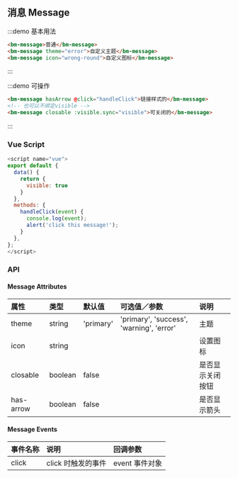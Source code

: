 ## 消息 Message

:::demo 基本用法

```html
<bm-message>普通</bm-message>
<bm-message theme="error">自定义主题</bm-message>
<bm-message icon="wrong-round">自定义图标</bm-message>
```

:::

:::demo 可操作

```html
<bm-message hasArrow @click="handleClick">链接样式的</bm-message>
<!-- 也可以不绑定visible -->
<bm-message closable :visible.sync="visible">可关闭的</bm-message>
```

:::

### Vue Script

```javascript
<script name="vue">
export default {
  data() {
    return {
      visible: true
    }
  },
  methods: {
    handleClick(event) {
      console.log(event);
      alert('click this message!');
    }
  },
};
</script>
```

### API

#### Message Attributes

| 属性      | 类型   | 默认值     | 可选值／参数                             | 说明             |
| :-------- | :----- | :--------- | :--------------------------------------- | :--------------- |
| theme     | string | 'primary'  | 'primary', 'success', 'warning', 'error' | 主题             |
| icon      | string |            |                                          | 设置图标         |
| closable  | boolean   | false      |                                          | 是否显示关闭按钮 |
| has-arrow  | boolean   | false      |                                          | 是否显示箭头     |

#### Message Events

| 事件名称 | 说明               | 回调参数       |
| :------- | :----------------- | :------------- |
| click    | click 时触发的事件 | event 事件对象 |

